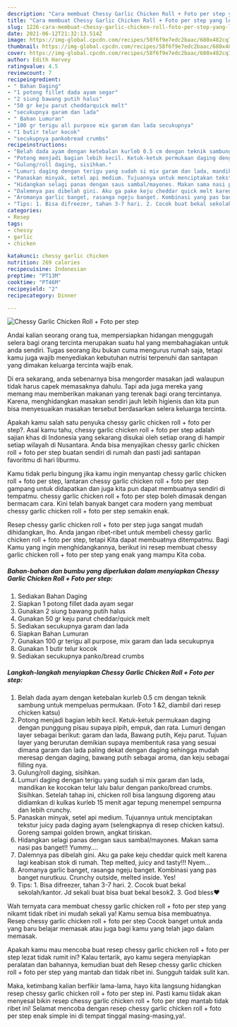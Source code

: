 ```yaml
---
description: "Cara membuat Chessy Garlic Chicken Roll + Foto per step yang lezat Untuk Jualan"
title: "Cara membuat Chessy Garlic Chicken Roll + Foto per step yang lezat Untuk Jualan"
slug: 1226-cara-membuat-chessy-garlic-chicken-roll-foto-per-step-yang-lezat-untuk-jualan
date: 2021-06-12T21:32:13.514Z
image: https://img-global.cpcdn.com/recipes/58f6f9e7edc2baac/680x482cq70/chessy-garlic-chicken-roll-foto-per-step-foto-resep-utama.jpg
thumbnail: https://img-global.cpcdn.com/recipes/58f6f9e7edc2baac/680x482cq70/chessy-garlic-chicken-roll-foto-per-step-foto-resep-utama.jpg
cover: https://img-global.cpcdn.com/recipes/58f6f9e7edc2baac/680x482cq70/chessy-garlic-chicken-roll-foto-per-step-foto-resep-utama.jpg
author: Edith Harvey
ratingvalue: 4.5
reviewcount: 7
recipeingredient:
- " Bahan Daging"
- "1 potong fillet dada ayam segar"
- "2 siung bawang putih halus"
- "50 gr keju parut cheddarquick melt"
- "secukupnya garam dan lada"
- " Bahan Lumuran"
- "100 gr terigu all purpose mix garam dan lada secukupnya"
- "1 butir telur kocok"
- "secukupnya pankobread crumbs"
recipeinstructions:
- "Belah dada ayam dengan ketebalan kurleb 0.5 cm dengan teknik sambung untuk mempeluas permukaan. (Foto 1 &amp;2, diambil dari resep chicken katsu)"
- "Potong menjadi bagian lebih kecil. Ketuk-ketuk permukaan daging dengan punggung pisau supaya pipih, empuk, dan rata. Lumuri dengan layer sebagai berikut: garam dan lada, Bawang putih, Keju parut. Tujuan layer yang berurutan demikian supaya membentuk rasa yang sesuai dimana garam dan lada paling dekat dengan daging sehingga mudah meresap dengan daging, bawang putih sebagai aroma, dan keju sebagai filling nya."
- "Gulung/roll daging, sisihkan."
- "Lumuri daging dengan terigu yang sudah si mix garam dan lada, mandikan ke kocokan telur lalu balur dengan panko/bread crumbs. Sisihkan. Setelah tahap ini, chicken roll bisa langsung digoreng atau didiamkan di kulkas kurleb 15 menit agar tepung menempel sempurna dan lebih crunchy."
- "Panaskan minyak, setel api medium. Tujuannya untuk menciptakan tekstur juicy pada daging ayam (selengkapnya di resep chicken katsu). Goreng sampai golden brown, angkat tiriskan."
- "Hidangkan selagi panas dengan saus sambal/mayones. Makan sama nasi pas banget!! Yummy...."
- "Dalemnya pas dibelah gini. Aku ga pake keju cheddar quick melt karena lagi keabisan stok di rumah. Ttep melted, juicy and tasty!!! Nyem..."
- "Aromanya garlic banget, rasanga ngeju banget. Kombinasi yang pas banget nurutkuu. Crunchy outside, melted inside. Yes!"
- "Tips: 1. Bisa difreezer, tahan 3-7 hari. 2. Cocok buat bekal sekolah/kantor. Jd sekali buat bisa buat bekal besok2. 3. God bless♥"
categories:
- Resep
tags:
- chessy
- garlic
- chicken

katakunci: chessy garlic chicken 
nutrition: 269 calories
recipecuisine: Indonesian
preptime: "PT13M"
cooktime: "PT46M"
recipeyield: "2"
recipecategory: Dinner

---
```



![Chessy Garlic Chicken Roll + Foto per step](https://img-global.cpcdn.com/recipes/58f6f9e7edc2baac/680x482cq70/chessy-garlic-chicken-roll-foto-per-step-foto-resep-utama.jpg)

Andai kalian seorang orang tua, mempersiapkan hidangan menggugah selera bagi orang tercinta merupakan suatu hal yang membahagiakan untuk anda sendiri. Tugas seorang ibu bukan cuma mengurus rumah saja, tetapi kamu juga wajib menyediakan kebutuhan nutrisi terpenuhi dan santapan yang dimakan keluarga tercinta wajib enak.

Di era  sekarang, anda sebenarnya bisa mengorder masakan jadi walaupun tidak harus capek memasaknya dahulu. Tapi ada juga mereka yang memang mau memberikan makanan yang terenak bagi orang tercintanya. Karena, menghidangkan masakan sendiri jauh lebih higienis dan kita pun bisa menyesuaikan masakan tersebut berdasarkan selera keluarga tercinta. 



Apakah kamu salah satu penyuka chessy garlic chicken roll + foto per step?. Asal kamu tahu, chessy garlic chicken roll + foto per step adalah sajian khas di Indonesia yang sekarang disukai oleh setiap orang di hampir setiap wilayah di Nusantara. Anda bisa menyajikan chessy garlic chicken roll + foto per step buatan sendiri di rumah dan pasti jadi santapan favoritmu di hari liburmu.

Kamu tidak perlu bingung jika kamu ingin menyantap chessy garlic chicken roll + foto per step, lantaran chessy garlic chicken roll + foto per step gampang untuk didapatkan dan juga kita pun dapat membuatnya sendiri di tempatmu. chessy garlic chicken roll + foto per step boleh dimasak dengan bermacam cara. Kini telah banyak banget cara modern yang membuat chessy garlic chicken roll + foto per step semakin enak.

Resep chessy garlic chicken roll + foto per step juga sangat mudah dihidangkan, lho. Anda jangan ribet-ribet untuk membeli chessy garlic chicken roll + foto per step, tetapi Kita dapat membuatnya ditempatmu. Bagi Kamu yang ingin menghidangkannya, berikut ini resep membuat chessy garlic chicken roll + foto per step yang enak yang mampu Kita coba.

<!--inarticleads1-->

##### Bahan-bahan dan bumbu yang diperlukan dalam menyiapkan Chessy Garlic Chicken Roll + Foto per step:

1. Sediakan  Bahan Daging
1. Siapkan 1 potong fillet dada ayam segar
1. Gunakan 2 siung bawang putih halus
1. Gunakan 50 gr keju parut cheddar/quick melt
1. Sediakan secukupnya garam dan lada
1. Siapkan  Bahan Lumuran
1. Gunakan 100 gr terigu all purpose, mix garam dan lada secukupnya
1. Gunakan 1 butir telur kocok
1. Sediakan secukupnya panko/bread crumbs




<!--inarticleads2-->

##### Langkah-langkah menyiapkan Chessy Garlic Chicken Roll + Foto per step:

1. Belah dada ayam dengan ketebalan kurleb 0.5 cm dengan teknik sambung untuk mempeluas permukaan. (Foto 1 &amp;2, diambil dari resep chicken katsu)
1. Potong menjadi bagian lebih kecil. Ketuk-ketuk permukaan daging dengan punggung pisau supaya pipih, empuk, dan rata. Lumuri dengan layer sebagai berikut: garam dan lada, Bawang putih, Keju parut. Tujuan layer yang berurutan demikian supaya membentuk rasa yang sesuai dimana garam dan lada paling dekat dengan daging sehingga mudah meresap dengan daging, bawang putih sebagai aroma, dan keju sebagai filling nya.
1. Gulung/roll daging, sisihkan.
1. Lumuri daging dengan terigu yang sudah si mix garam dan lada, mandikan ke kocokan telur lalu balur dengan panko/bread crumbs. Sisihkan. Setelah tahap ini, chicken roll bisa langsung digoreng atau didiamkan di kulkas kurleb 15 menit agar tepung menempel sempurna dan lebih crunchy.
1. Panaskan minyak, setel api medium. Tujuannya untuk menciptakan tekstur juicy pada daging ayam (selengkapnya di resep chicken katsu). Goreng sampai golden brown, angkat tiriskan.
1. Hidangkan selagi panas dengan saus sambal/mayones. Makan sama nasi pas banget!! Yummy....
1. Dalemnya pas dibelah gini. Aku ga pake keju cheddar quick melt karena lagi keabisan stok di rumah. Ttep melted, juicy and tasty!!! Nyem...
1. Aromanya garlic banget, rasanga ngeju banget. Kombinasi yang pas banget nurutkuu. Crunchy outside, melted inside. Yes!
1. Tips: 1. Bisa difreezer, tahan 3-7 hari. 2. Cocok buat bekal sekolah/kantor. Jd sekali buat bisa buat bekal besok2. 3. God bless♥




Wah ternyata cara membuat chessy garlic chicken roll + foto per step yang nikamt tidak ribet ini mudah sekali ya! Kamu semua bisa membuatnya. Resep chessy garlic chicken roll + foto per step Cocok banget untuk anda yang baru belajar memasak atau juga bagi kamu yang telah jago dalam memasak.

Apakah kamu mau mencoba buat resep chessy garlic chicken roll + foto per step lezat tidak rumit ini? Kalau tertarik, ayo kamu segera menyiapkan peralatan dan bahannya, kemudian buat deh Resep chessy garlic chicken roll + foto per step yang mantab dan tidak ribet ini. Sungguh taidak sulit kan. 

Maka, ketimbang kalian berfikir lama-lama, hayo kita langsung hidangkan resep chessy garlic chicken roll + foto per step ini. Pasti kamu tiidak akan menyesal bikin resep chessy garlic chicken roll + foto per step mantab tidak ribet ini! Selamat mencoba dengan resep chessy garlic chicken roll + foto per step enak simple ini di tempat tinggal masing-masing,ya!.

